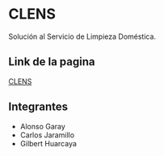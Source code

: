 # CLENS

Solución al Servicio de Limpieza Doméstica.

## Link de la pagina
[CLENS](https://gilberthuarcaya.github.io/top-v17-frontend-clens/)

## Integrantes
- Alonso Garay
- Carlos Jaramillo
- Gilbert Huarcaya